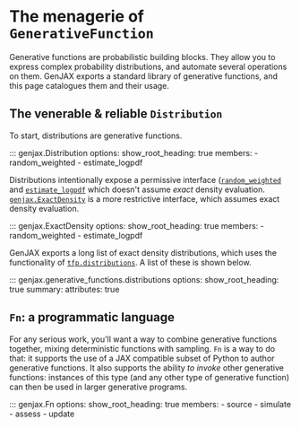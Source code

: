 # The menagerie of `GenerativeFunction`

Generative functions are probabilistic building blocks. They allow you to express complex probability distributions, and automate several operations on them. GenJAX exports a standard library of generative functions, and this page catalogues them and their usage.
## The venerable & reliable `Distribution`

To start, distributions are generative functions.

::: genjax.Distribution
    options:
        show_root_heading: true
        members:
          - random_weighted
          - estimate_logpdf

Distributions intentionally expose a permissive interface ([`random_weighted`](generative_functions.md#genjax.Distribution.random_weighted) and [`estimate_logpdf`](generative_functions.md#genjax.Distribution.estimate_logpdf) which doesn't assume _exact_ density evaluation. [`genjax.ExactDensity`](generative_functions.md#genjax.ExactDensity) is a more restrictive interface, which assumes exact density evaluation.

::: genjax.ExactDensity
    options:
        show_root_heading: true
        members:
          - random_weighted
          - estimate_logpdf

GenJAX exports a long list of exact density distributions, which uses the functionality of [`tfp.distributions`](https://www.tensorflow.org/probability/api_docs/python/tfp/distributions). A list of these is shown below.

::: genjax.generative_functions.distributions
    options:
        show_root_heading: true
        summary:
          attributes: true

## `Fn`: a programmatic language

For any serious work, you'll want a way to combine generative functions together, mixing deterministic functions with sampling. `Fn` is a way to do that: it supports the use of a JAX compatible subset of Python to author generative functions. It also supports the ability _to invoke_ other generative functions: instances of this type (and any other type of generative function) can then be used in larger generative programs.

::: genjax.Fn
    options:
        show_root_heading: true
        members:
        - source
        - simulate
        - assess
        - update
